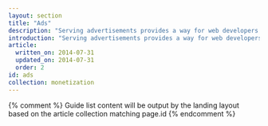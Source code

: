 ```yaml
---
layout: section
title: "Ads"
description: "Serving advertisements provides a way for web developers to make their content and site free while still earning money. Learn how ads work and how to serve responsive ads on your site."
introduction: "Serving advertisements provides a way for web developers to make their content and site free while still earning money. Learn how ads work and how to serve responsive ads on your site."
article:
  written_on: 2014-07-31
  updated_on: 2014-07-31
  order: 2
id: ads
collection: monetization
---
```


{% comment %}
Guide list content will be output by the landing layout based on the article collection matching page.id
{% endcomment %}

